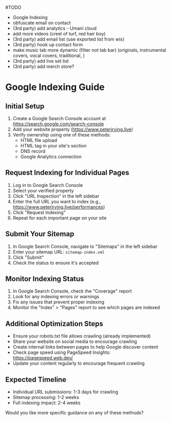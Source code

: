 #TODO 

- Google Indexing
- obfuscate email on contact
- (3rd party) add analytics - Umani cloud
- add more videos (creel of turf, red hair boy)
- (3rd party) add email list (use exported list from wix)
- (3rd party) hook up contact form
- make music tab more dynamic (filter not tab bar) (originals, instrumental covers, vocal covers, traditional, )
- (3rd party) add live set list
- (3rd party) add merch store?



# Google Indexing Guide

## Initial Setup
1. Create a Google Search Console account at https://search.google.com/search-console
2. Add your website property (https://www.peterirving.live)
3. Verify ownership using one of these methods:
   - HTML file upload
   - HTML tag in your site's <head> section
   - DNS record
   - Google Analytics connection

## Request Indexing for Individual Pages
1. Log in to Google Search Console
2. Select your verified property
3. Click "URL Inspection" in the left sidebar
4. Enter the full URL you want to index (e.g., https://www.peterirving.live/performances)
5. Click "Request Indexing"
6. Repeat for each important page on your site

## Submit Your Sitemap
1. In Google Search Console, navigate to "Sitemaps" in the left sidebar
2. Enter your sitemap URL: `sitemap-index.xml`
3. Click "Submit"
4. Check the status to ensure it's accepted

## Monitor Indexing Status
1. In Google Search Console, check the "Coverage" report
2. Look for any indexing errors or warnings
3. Fix any issues that prevent proper indexing
4. Monitor the "Index" > "Pages" report to see which pages are indexed

## Additional Optimization Steps
- Ensure your robots.txt file allows crawling (already implemented)
- Share your website on social media to encourage crawling
- Create internal links between pages to help Google discover content
- Check page speed using PageSpeed Insights: https://pagespeed.web.dev/
- Update your content regularly to encourage frequent crawling

## Expected Timeline
- Individual URL submissions: 1-3 days for crawling
- Sitemap processing: 1-2 weeks
- Full indexing impact: 2-4 weeks

Would you like more specific guidance on any of these methods?